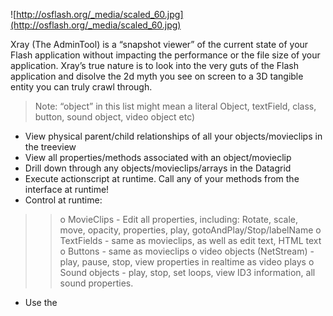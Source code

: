 ![http://osflash.org/_media/scaled_60.jpg](http://osflash.org/_media/scaled_60.jpg)

Xray (The AdminTool) is a “snapshot viewer” of the current state of your Flash application without impacting the performance or the file size of your application. Xray’s true nature is to look into the very guts of the Flash application and disolve the 2d myth you see on screen to a 3D tangible entity you can truly crawl through.

> Note: “object” in this list might mean a literal Object, textField, class, button, sound object, video object etc)

  * View physical parent/child relationships of all your objects/movieclips in the treeview
  * View all properties/methods associated with an object/movieclip
  * Drill down through any objects/movieclips/arrays in the Datagrid
  * Execute actionscript at runtime. Call any of your methods from the interface at runtime!
  * Control at runtime:
> > o MovieClips - Edit all properties, including: Rotate, scale, move, opacity, properties, play, gotoAndPlay/Stop/labelName
> > o TextFields - same as movieclips, as well as edit text, HTML text
> > o Buttons - same as movieclips
> > o video objects (NetStream) - play, pause, stop, view properties in realtime as video plays
> > o Sound objects - play, stop, set loops, view ID3 information, all sound properties.
  * Use the 